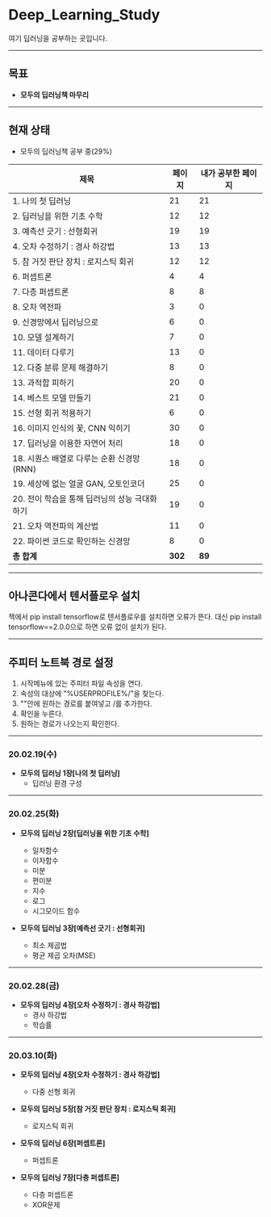 # Deep_Learning_Study

여기 딥러닝을 공부하는 곳입니다.

---

## 목표

* **모두의 딥러닝책 마무리**

---
## 현재 상태

* 모두의 딥러닝책 공부 중(29%)

제목|페이지|내가 공부한 페이지
---|---|---
|1. 나의 첫 딥러닝|21|21
|2. 딥러닝을 위한 기초 수학|12|12
|3. 예측선 긋기 : 선형회귀|19|19
|4. 오차 수정하기 : 경사 하강법|13|13
|5. 참 거짓 판단 장치 : 로지스틱 회귀|12|12
|6. 퍼셉트론|4|4
|7. 다층 퍼셉트론|8|8
|8. 오차 역전파|3|0
|9. 신경망에서 딥러닝으로|6|0
|10. 모델 설계하기|7|0
|11. 데이터 다루기|13|0
|12. 다중 분류 문제 해결하기|8|0
|13. 과적합 피하기|20|0
|14. 베스트 모델 만들기|21|0
|15. 선형 회귀 적용하기|6|0
|16. 이미지 인식의 꽃, CNN 익히기|30|0
|17. 딥러닝을 이용한 자연어 처리|18|0
|18. 시퀀스 배열로 다루는 순환 신경망(RNN)|18|0
|19. 세상에 없는 얼굴 GAN, 오토인코더|25|0
|20. 전이 학습을 통해 딥러닝의 성능 극대화하기|19|0
|21. 오차 역전파의 계산법|11|0
|22. 파이썬 코드로 확인하는 신경망|8|0
| **총 합계** | **302** | **89**



---
## 아나콘다에서 텐서플로우 설치
책에서 pip install tensorflow로 텐서플로우를 설치하면 오류가 뜬다.
대신 pip install tensorflow==2.0.0으로 하면 오류 없이 설치가 된다.

---
## 주피터 노트북 경로 설정
1. 시작메뉴에 있는 주피터 파일 속성을 연다.
2. 속성의 대상에 "%USERPROFILE%/"을 찾는다.
3. ""안에 원하는 경로를 붙여넣고 /를 추가한다.
4. 확인을 누른다.
5. 원하는 경로가 나오는지 확인한다.

---

### 20.02.19(수)

* **모두의 딥러닝 1장[나의 첫 딥러닝]**
  * 딥러닝 환경 구성
---

### 20.02.25(화)

* **모두의 딥러닝 2장[딥러닝을 위한 기초 수학]**
  * 일차함수
  * 이차함수
  * 미분
  * 편미분
  * 지수
  * 로그
  * 시그모이드 함수
 
* **모두의 딥러닝 3장[예측선 긋기 : 선형회귀]**
  * 최소 제곱법
  * 평균 제곱 오차(MSE)

---
### 20.02.28(금)
* **모두의 딥러닝 4장[오차 수정하기 : 경사 하강법]**
  * 경사 하강법
  * 학습률
  
---
### 20.03.10(화)
* **모두의 딥러닝 4장[오차 수정하기 : 경사 하강법]**
  * 다중 선형 회귀
 
* **모두의 딥러닝 5장[참 거짓 판단 장치 : 로지스틱 회귀]**
  * 로지스틱 회귀

* **모두의 딥러닝 6장[퍼셉트론]**
  * 퍼셉트론
 
* **모두의 딥러닝 7장[다층 퍼셉트론]**
  * 다층 퍼셉트론
  * XOR문제 
